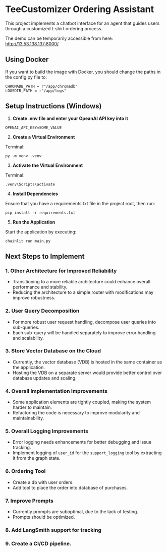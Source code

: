 # TeeCustomizer Ordering Assistant

This project implements a chatbot interface for an agent that guides users through a customized t-shirt ordering process.

The demo can be temporarily accessible from here:
http://13.53.138.137:8000/

## Using Docker
If you want to build the image with Docker, you should change the paths in the config.py file to:
```
CHROMADB_PATH = r"/app/chromadb"
LOGSDIR_PATH = r"/app/logs"
```

## Setup Instructions (Windows)

1. **Create .env file and enter your OpeanAI API key into it**

```OPENAI_API_KEY=SOME_VALUE```

2. **Create a Virtual Environment**

Terminal:

```py -m venv .venv```

3. **Activate the Virtual Environment**

Terminal:

```.venv\Scripts\activate```

4. **Install Dependencies**

Ensure that you have a requirements.txt file in the project root, then run:

```pip install -r requirements.txt```

5. **Run the Application**

Start the application by executing:

```chainlit run main.py```

## Next Steps to Implement

### 1. Other Architecture for Improved Reliability
- Transitioning to a more reliable architecture could enhance overall performance and stability.
- Reducing the architecture to a simple router with modifications may improve robustness.

### 2. User Query Decomposition
- For more robust user request handling, decompose user queries into sub-queries.
- Each sub-query will be handled separately to improve error handling and scalability.

### 3. Store Vector Database on the Cloud
- Currently, the vector database (VDB) is hosted in the same container as the application.
- Hosting the VDB on a separate server would provide better control over database updates and scaling.

### 4. Overall Implementation Improvements
- Some application elements are tightly coupled, making the system harder to maintain.
- Refactoring the code is necessary to improve modularity and maintainability.

### 5. Overall Logging Improvements
- Error logging needs enhancements for better debugging and issue tracking.
- Implement logging of `user_id` for the `support_logging` tool by extracting it from the graph state.

### 6. Ordering Tool
- Create a db with user orders.
- Add tool to place the order into database of purchases.

### 7. Improve Prompts
- Currently prompts are suboptimal, due to the lack of testing.
- Prompts should be optimized.

### 8. Add LangSmith support for tracking

### 9. Create a CI/CD pipeline.
